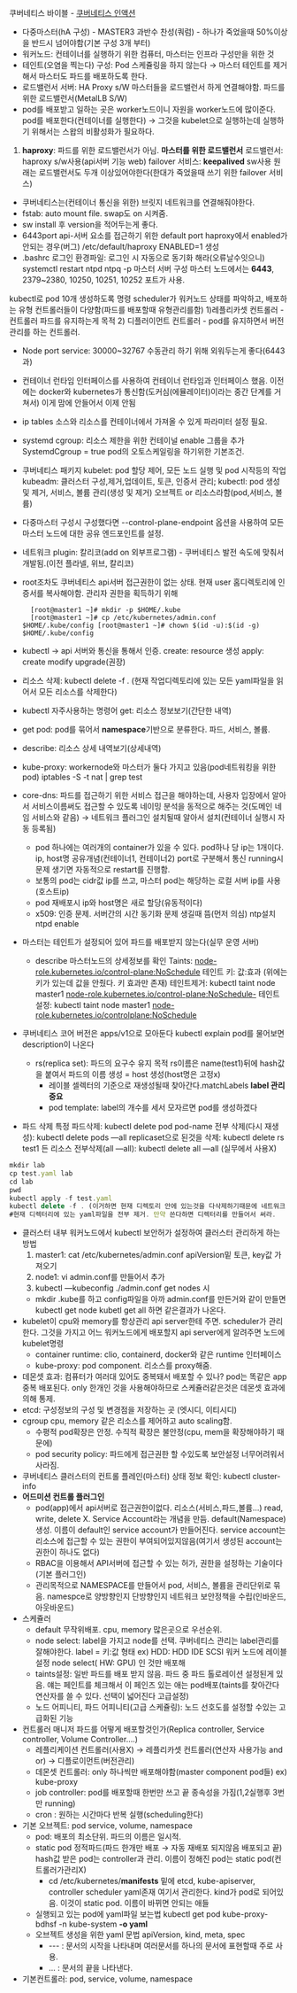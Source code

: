 쿠버네티스 바이블 - [쿠버네티스 인액션](https://www.yes24.com/Product/Goods/89607047?pid=123487&cosemkid=go15858148957615617&gad_source=1&gclid=Cj0KCQiAuqKqBhDxARIsAFZELmLjg8RNHKrYWljBzadyJ129JHMRYIURzUvyvre-Q7W6sQgzp0JF9TgaAupLEALw_wcB) 
- 다중마스터(hA 구성) - MASTER3 과반수 찬성(쿼럼) - 하나가 죽었을때 50%이상을 반드시 넘어야함(기본 구성 3개 부터)
- 워커노드: 컨테이너를 실행하기 위한 컴퓨터, 마스터는 인프라 구성만을 위한 것
- 테인트(오염을 찍는다) 구성: Pod 스케쥴링을 하지 않는다 → 마스터 테인트를 제거해서 마스터도 파드를 배포하도록 한다.
- 로드밸런서 서버: HA Proxy s/W 마스터들을 로드밸런서 하게 연결해야함. 파드를위한 로드밸런서(MetalLB S/W)
- pod를 배포받고 일하는 곳은 worker노드이니 자원을 worker노드에 많이준다. pod를 배포한다(컨테이너를 실행한다) → 그것을 kubelet으로 실행하는데 실행하기 위해서는 스왑의 비활성화가 필요하다.

1) **haproxy**: 파드를 위한 로드밸런서가 아님. **마스터를 위한 로드밸런서**
   로드밸런서: haproxy s/w사용(api서버 기능 web)
   failover 서비스: **keepalived** sw사용 원래는 로드밸런서도 두개 이상있어야한다(한대가 죽었을때 쓰기 위한 failover 서비스)

- 쿠버네티스는(컨테이너 통신을 위한) 브릿지 네트워크를 연결해줘야한다.
- fstab: auto mount file. swap도 on 시켜줌.
- sw install 후 version을 적어두는게 좋다.
- 6443port api-서버 요소를 접근하기 위한 default port haproxy에서 enabled가 안되는 경우(버그) /etc/default/haproxy ENABLED=1 생성
- .bashrc 로그인 환경파일: 로그인 시 자동으로 동기화 해라(오류날수잇으니) systemctl restart ntpd ntpq -p
   마스터 서버 구성 마스터 노드에서는 **6443**, 2379~2380, 10250, 10251, 10252 포트가 사용.

kubectl로 pod 10개 생성하도록 명령 scheduler가 워커노드 상태를 파악하고, 배포하는 유형 컨트롤러들이 다양함(파드를 배포할때 유형관리를함)
	1)레플리카셋 컨트롤러 - 컨트롤러 파드를 유지하는게 목적
	2) 디플러이먼트 컨트롤러 - pod를 유지하면서 버전관리를 하는 컨트롤러.

- Node port service: 30000~32767 수동관리 하기 위해 외워두는게 좋다(6443과)
- 컨테이너 런타임 인터페이스를 사용하여 컨테이너 런타임과 인터페이스 했음. 이전에는 docker와 kubernetes가 통신함(도커심(에뮬레이터)이라는 중간 단계를 거쳐서) 이게 맘에 안들어서 이제 안됨
- ip tables 소스와 리소스를 컨테이너에서 가져올 수 있게 파라미터 설정 필요.
- systemd cgroup: 리소스 제한을 위한 컨테이널 enable 그룹을 추가
  SystemdCgroup = true pod의 오토스케일링을 하기위한 기본조건.
- 쿠버네티스 패키지
  kubelet: pod 할당 제어, 모든 노드 실행 및 pod 시작등의 작업
  kubeadm: 클러스터 구성,제거,업데이트, 토큰, 인증서 관리; 
  kubectl: pod 생성 및 제거, 서비스, 볼륨 관리(생성 및 제거) 오브젝트 or 리소스라함(pod,서비스, 볼륨)
- 다중마스터 구성시 구성했다면 --control-plane-endpoint 옵션을 사용하여 모든 마스터 노드에 대한 공유 엔드포인트를 설정.

- 네트워크 plugin: 칼리코(add on 외부프로그램) - 쿠버네티스 발전 속도에 맞춰서 개발됨.(이전 플라넬, 위브, 칼리코)
- root조차도 쿠버네티스 api서버 접근권한이 없는 상태. 현재 user 홈디렉토리에 인증서를 복사해야함. 관리자 권한을 획득하기 위해
  ```
    [root@master1 ~]# mkdir -p $HOME/.kube
    [root@master1 ~]# cp /etc/kubernetes/admin.conf $HOME/.kube/config [root@master1 ~]# chown $(id -u):$(id -g) $HOME/.kube/config
  ```  
- kubectl → api 서버와 통신을 통해서 인증. 
  create: resource 생성 
  apply:  create modify upgrade(권장) 
- 리소스 삭제: kubectl delete -f . (현재 작업디렉토리에 있는 모든 yaml파일을 읽어서 모든 리소스를 삭제한다)
- kubectl 자주사용하는 명령어 get: 리소스 정보보기(간단한 내역)
- get pod: pod를 묶어서 **namespace**기반으로 분류한다. 파드, 서비스, 볼륨.
- describe: 리소스 상세 내역보기(상세내역)
- kube-proxy: workernode와 마스터가 둘다 가지고 있음(pod네트워킹을 위한 pod)
     iptables -S -t nat | grep test   
- core-dns: 파드를 접근하기 위한 서비스 접근을 해야하는데, 사용자 입장에서 알아서 서비스이름써도 접근할 수 있도록 네이밍 분석을 동적으로 해주는 것(도메인 네임 서비스와 같음) → 네트워크 플러그인 설치될때 알아서 설치(컨테이너 실행시 자동 등록됨)
    - pod 하나에는 여러개의 container가 있을 수 있다.
       pod하나 당 ip는 1개이다. ip, host명 공유개념(컨테이너1, 컨테이너2) port로 구분해서 통신 running시 문제 생기면 자동적으로 restart를 진행함.
    - 보통의 pod는 cidr값 ip를 쓰고, 마스터 pod는 해당하는 로컬 서버 ip를 사용(호스트ip)
    - pod 재배포시 ip와 host명은 새로 할당(유동적이다)
    - x509: 인증 문제. 서버간의 시간 동기화 문제 생길때 뜸(먼저 의심) ntp설치 ntpd enable
- 마스터는 테인트가 설정되어 있어 파드를 배포받지 않는다(실무 운영 서버)
    - describe 마스터노드의 상세정보를 확인
      Taints: [node-role.kubernetes.io/control-plane:NoSchedule](http://node-role.kubernetes.io/control-plane:NoSchedule) 
      테인트 키: 값:효과 (위에는 키가 있는데 값을 안줬다. 키 효과만 존재) 
      테인트제거: kubectl taint node master1 [node-role.kubernetes.io/control-plane:NoSchedule-](http://node-role.kubernetes.io/control-plane:NoSchedule-) 
      테인트 설정: kubectl taint node master1 [node-role.kubernetes.io/controlplane:NoSchedule](http://node-role.kubernetes.io/control-plane:NoSchedule-)
- 쿠버네티스 코어 버전은 apps/v1으로 모아둔다
  kubectl explain pod를 물어보면 description이 나온다
    - rs(replica set): 파드의 요구수 유지 목적 rs이름은 name(test1)뒤에 hash값을 붙여서 파드의 이름 생성 = host 생성(host명은 고정x)
        - 레이블 셀렉터의 기준으로 재생성될때 찾아간다.matchLabels **label 관리중요**
        - pod template: label의 개수를 세서 모자르면 pod를 생성하겠다
- 파드 삭제
  특정 파드삭제: kubectl delete pod pod-name 
   전부 삭제(다시 재생성): kubectl delete pods —all 
   replicaset으로 된것을 삭제: kubectl delete rs test1
   든 리소스 전부삭제(all —all): kubectl delete all —all (실무에서 사용X)
    
```jsx
mkdir lab
cp test.yaml lab
cd lab
pwd
kubectl apply -f test.yaml
kubectl delete -f . (이거하면 현재 디렉토리 안에 있는것을 다삭제하기때문에 네트워크 까지 날라갈수잇음)
#현재 디렉터리에 있는 yaml파일을 전부 제거. 만약 쓴다하면 디렉터리를 만들어서 써라. 
```

- 클러스터 내부 워커노드에서 kubectl 보안허가 설정하여 클러스터 관리하게 하는 방법
    1) master1: cat /etc/kubernetes/admin.conf apiVersion밑 토큰, key값 가져오기 
    2) node1: vi admin.conf를 만들어서 추가
    3) kubectl —kubeconfig ./admin.conf get nodes 시
    - mkdir .kube를 하고 config파일을 아까 admin.conf를 만든거와 같이 만들면 kubectl get node kubetl get all 하면 같은결과가 나온다.
- kubelet이 cpu와 memory를 항상관리
   api server한테 주면. scheduler가 관리한다. 그것을 가지고 어느 워커노드에게 배포할지 api server에게 알려주면 노드에 kubelet명령
   - container runtime: clio, containerd, docker와 같은 runtime 인터페이스
   - kube-proxy: pod component. 리소스를 proxy해줌.
- 데몬셋 효과: 컴퓨터가 여러대 있어도 중복돼서 배포할 수 있나?
  pod는 똑같은 app 중복 배포된다. only 한개인 것을 사용해야하므로 스케쥴러같은것은 데몬셋 효과에 의해 통제.
- etcd: 구성정보의 구성 및 변경점을 저장하는 곳 (엣시디, 이티시디)
- cgroup cpu, memory 같은 리소스를 제어하고 auto scaling함.
    - 수평적 pod확장은 안정. 수직적 확장은 불안정(cpu, mem을 확장해야하기 때문에)
    - pod security policy: 파드에게 접근권한 할 수있도록 보안설정 너무어려워서 사라짐.
- 쿠버네티스 클러스터의 컨트롤 플레인(마스터) 상태 정보 확인: kubectl cluster-info
- **어드미션 컨트롤 플러그인**
    - pod(app)에서 api서버로 접근권한이없다. 리소스(서비스,파드,볼륨…) read, write, delete X. Service Account라는 개념을 만듬. 
      default(Namespace) 생성. 이름이 default인 service account가 만들어진다. service account는 리소스에 접근할 수 있는 권한이 부여되어있지않음(여기서 생성된 account는 권한이 하나도 없다)
    - RBAC을 이용해서 API서버에 접근할 수 있는 허가, 권한을 설정하는 기술이다(기본 플러그인)
    - 관리목적으로 NAMESPACE를 만들어서 pod, 서비스, 볼륨을 관리단위로 묶음. namespce로 양방향인지 단방향인지 네트워크 보안정책을 수립(인바운드, 아웃바운드)
- 스케쥴러
    - default 무작위배포. cpu, memory 많은곳으로 우선순위.
    - node select: label을 가지고 node를 선택. 쿠버네티스 관리는 label관리를 잘해야한다. label = 키:값 형태 
      ex) HDD: HDD IDE SCSI 워커 노드에 레이블 설정 node select( HW: GPU) 인 것만 배포해
    - taints설정: 일반 파드를 배포 받지 않음. 파드 중 파드 톨로레이션 설정된게 있음. 얘는 페인트를 체크해서 이 페인즈 있는 애는 pod배포(taints를 찾아간다 연산자를 쓸 수 있다. 선택이 넓어진다 고급설정)
    - 노드 어피니티, 파드 어피니티(고급 스케쥴링): 노드 선호도를 설정할 수있는 고급화된 기능
- 컨트롤러 매니저 파드를 어떻게 배포할것인가(Replica controller, Service controller, Volume Controller….)
    - 레플리케이션 컨트롤러(사용X) → 레플리카셋 컨트롤러(연산자 사용가능 and or) → 디플로이먼트(버전관리)
    - 데몬셋 컨트롤러: only 하나씩만 배포해야함(master component pod들)
       ex) kube-proxy
    - job controller: pod를 배포할때 한번만 쓰고 끝 종속성을 가짐(1,2실행후 3번만 running)
    - cron : 원하는 시간마다 반복 실행(scheduling한다)
- 기본 오브젝트: pod service, volume, namespace
    - pod: 배포의 최소단위. 파드의 이름은 일시적.
    - static pod 정적파드(파드 한개만 배포 → 자동 재배포 되지않음 배포되고 끝)  
        hash값 받은 pod는 controller과 관리. 이름이 정해진 pod는 static pod(컨트롤러가관리X)
        - cd /etc/kubernetes/**manifests** 밑에 etcd, kube-apiserver, controller scheduler yaml존재 여기서 관리한다. kind가 pod로 되어있음. 이것이 static pod. 이름이 바뀌면 안되는 애들
    - 실행되고 있는 pod에 yaml파일 보는법 
      kubectl get pod kube-proxy-bdhsf -n kube-system **-o yaml**
  - 오브젝트 생성을 위한 yaml 문법
    apiVersion, kind, meta, spec
    - --- : 문서의 시작을 나타내며 여러문서를 하나의 문서에 표현할때 주로 사용.
    - ... : 문서의 끝을 나타낸다.
- 기본컨트롤러: pod, service, volume, namespace
